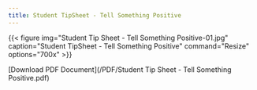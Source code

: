 ```yaml
---
title: Student TipSheet - Tell Something Positive
---
```


{{< figure
img="Student Tip Sheet - Tell Something Positive-01.jpg"
caption="Student TipSheet - Tell Something Positive"
command="Resize"
options="700x" >}}

[Download PDF Document](/PDF/Student Tip Sheet - Tell Something Positive.pdf)

